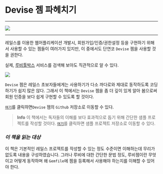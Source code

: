 # Devise 젬 파헤치기

---

![](https://camo.githubusercontent.com/b1c21cc10f2f94857dea5135fe55f2e4d451e028/68747470733a2f2f7261772e6769746875622e636f6d2f706c617461666f726d617465632f6465766973652f6d61737465722f6465766973652e706e67)

---


레일스를 이용한 웹어플리케이션 개발시, 회원가입/인증/권한설정 등을 구현하기 위해서 사용할 수 있는 젬들이 여러가지 있지만, 이 중에서도 단연코 `Devise` 젬을 사용할 것을 권한다.

실제, [루비툴박스](https://www.ruby-toolbox.com/categories/rails_authentication) 서비스를 검색해 보아도 직관적으로 알 수 있다.

![](http://i1373.photobucket.com/albums/ag392/rorlab/Photobucket%20Desktop%20-%20RORLAB/exploring_devise/2014-05-25_21-49-56_zps4843eb84.png)

`Devise` 젬은 레일스 초보자들에게는 사용하기가 다소 까다로와 제대로 동작하도록 코딩하기가 쉽지 많은 않다. 그래서 이 책에서는 `Devise` 젬을 좀 더 깊이 있게 알아 봄으로써 회원 인증을 보다 쉽게 구현할 수 있도록 할 것이다.

[`여기`](https://github.com/plataformatec/devise)를 클릭하면`Devise` 젬의 `Github` 저장소로 이동할 수 있다.

> **Info** 이 책에서는 독자들의 이해를 보다 효과적으로 돕기 위해  간단한 샘플 프로젝트를 작성할 것이다. [`여기`](https://github.com/luciuschoi/sample_project_for_devise)를 클릭하면 샘플 프로젝트 저장소로 이동할 수 있다.

### *이 책을 읽는 대상*

이 책은 기본적인 레일스 프로젝트를 작성할 수 있는 정도 수준이면 이해하는데 무리가 없도록 내용을 구성하였습니다. 그러나 루비에 대한 간단한 문법 정도, 루비젬이란 무엇이고 어떻게 동작하며 왜 `Gemfile`에 젬을 등록해서 사용해야 하는지를 이해할 수 있어야 한다.

